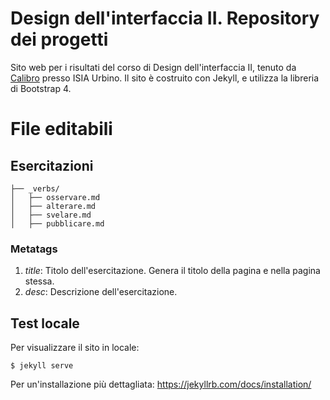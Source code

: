 # Design dell'interfaccia II. Repository dei progetti
Sito web per i risultati del corso di Design dell'interfaccia II, tenuto da [Calibro](https://calib.ro/) presso ISIA Urbino. Il sito è costruito con Jekyll, e utilizza la libreria di Bootstrap 4.

# File editabili
## Esercitazioni
```
├── _verbs/
│   ├── osservare.md
│   ├── alterare.md
│   ├── svelare.md
│   ├── pubblicare.md

```
### Metatags
1. *title*: Titolo dell'esercitazione. Genera il titolo della pagina e nella pagina stessa.
2. *desc*: Descrizione dell'esercitazione. 

## Test locale
Per visualizzare il sito in locale:
```
$ jekyll serve
```

Per un'installazione più dettagliata: https://jekyllrb.com/docs/installation/
